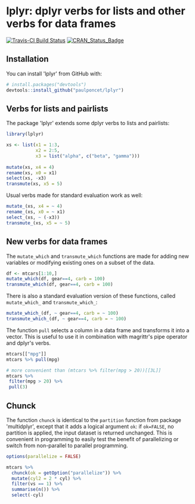 # lplyr: dplyr verbs for lists and other verbs for data frames

[![Travis-CI Build Status](https://travis-ci.org/paulponcet/lplyr.svg?branch=master)](https://travis-ci.org/paulponcet/lplyr) [![CRAN\_Status\_Badge](https://www.r-pkg.org/badges/version/lplyr)](https://cran.r-project.org/package=lplyr)


## Installation

You can install 'lplyr' from GitHub with:

```R
# install.packages("devtools")
devtools::install_github("paulponcet/lplyr")
```

## Verbs for lists and pairlists 

The package 'lplyr' extends some dplyr verbs to lists and pairlists: 

```R
library(lplyr)

xs <- list(x1 = 1:3, 
           x2 = 2:5, 
           x3 = list("alpha", c("beta", "gamma")))
           
mutate(xs, x4 = 4)
rename(xs, x0 = x1)
select(xs, -x3)
transmute(xs, x5 = 5)
```
Usual verbs made for standard evaluation work as well: 

```R
mutate_(xs, x4 = ~ 4)
rename_(xs, x0 = ~ x1)
select_(xs, ~ (-x3))
transmute_(xs, x5 = ~ 5)
```


## New verbs for data frames

The `mutate_which` and `transmute_which` functions are made for adding new variables or modifying existing ones on a subset of the data. 

```R
df <- mtcars[1:10,]
mutate_which(df, gear==4, carb = 100)
transmute_which(df, gear==4, carb = 100)
```

There is also a standard evaluation version of these functions, 
called `mutate_which_` and `transmute_which_`: 

```R
mutate_which_(df, ~ gear==4, carb = ~ 100)
transmute_which_(df, ~ gear==4, carb = ~ 100)
```

The function `pull` selects a column in a data frame 
and transforms it into a vector. 
This is useful to use it in combination with 
magrittr's pipe operator and dplyr's verbs.

```R
mtcars[["mpg"]]
mtcars %>% pull(mpg)

# more convenient than (mtcars %>% filter(mpg > 20))[[3L]]
mtcars %>%
 filter(mpg > 20) %>%
 pull(3)
```

## Chunck 

The function `chunck` is identical to the `partition` function 
from package 'multidplyr', except that it adds a logical argument 
`ok`: if `ok=FALSE`, no partition is applied, 
the input dataset is returned unchanged.
This is convenient in programming to easily test the benefit of 
parallelizing or switch from non-parallel to parallel programming. 

```R
options(parallelize = FALSE)

mtcars %>% 
  chunck(ok = getOption("parallelize")) %>% 
  mutate(cyl2 = 2 * cyl) %>% 
  filter(vs == 1) %>% 
  summarise(n()) %>% 
  select(-cyl)
```

